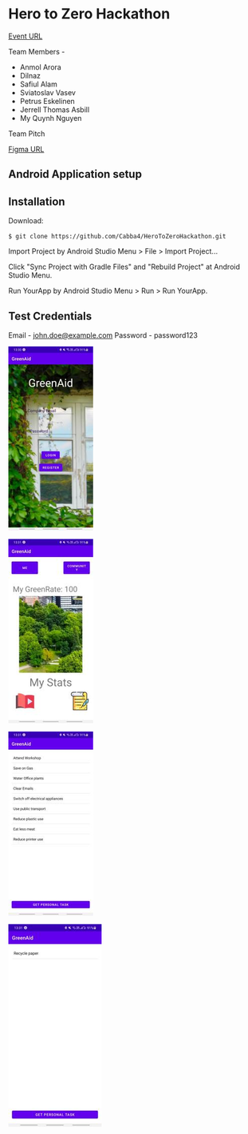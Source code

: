 # Hero to Zero Hackathon 

[Event URL](https://app.hopin.com/events/from-hero-to-net-zero-decarbonising-the-cities-hackathon-2022/reception)

Team Members -
* Anmol Arora
* Dilnaz 
* Safiul Alam
* Sviatoslav Vasev
* Petrus Eskelinen
* Jerrell Thomas Asbill
* My Quynh Nguyen

Team Pitch  

[Figma URL](https://www.figma.com/file/L45XwYK9FHJNYhdmQmoas9/Greenrate-tracker?node-id=0%3A1)

## Android Application setup 

## Installation

Download:

    $ git clone https://github.com/Cabba4/HeroToZeroHackathon.git 

Import Project by Android Studio Menu > File > Import Project...

Click "Sync Project with Gradle Files" and "Rebuild Project" at Android Studio Menu.

Run YourApp by Android Studio Menu > Run > Run YourApp.

## Test Credentials 

Email - john.doe@example.com
Password - password123

![Login Page](https://github.com/Cabba4/HeroToZeroHackathon/blob/main/screenShots/login.jpg "Title")

![Home Page](https://github.com/Cabba4/HeroToZeroHackathon/blob/main/screenShots/home.jpg "Title")

![All Tasks](https://github.com/Cabba4/HeroToZeroHackathon/blob/main/screenShots/allTask.jpg "Title")

![My Task](https://github.com/Cabba4/HeroToZeroHackathon/blob/main/screenShots/myTask.jpg "Title")

